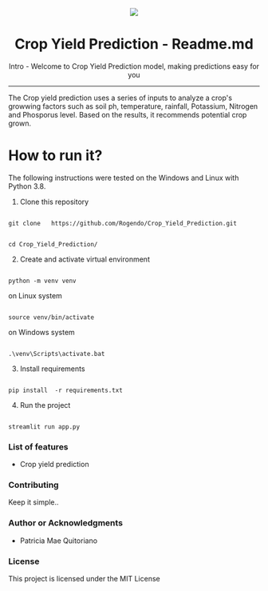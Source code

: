 
<p align="center"><img src="logo.png" /></p>

<h1 align="center"> Crop Yield Prediction - Readme.md</h1>

<p align="center"> Intro - Welcome to Crop Yield Prediction model, making predictions easy for you</p>

<hr/>

<p> The Crop yield prediction  uses a series of inputs to analyze a crop's growwing factors such as soil ph, temperature, rainfall, Potassium, Nitrogen and Phosporus level. Based on the results, it recommends potential crop grown. </p>

# How to run it?

The following instructions were tested on the Windows and Linux with Python 3.8.

1. Clone this repository

```

git clone   https://github.com/Rogendo/Crop_Yield_Prediction.git

```

```

cd Crop_Yield_Prediction/

```

2. Create and activate virtual environment 

```

python -m venv venv

```

on Linux system

```

source venv/bin/activate

```

on Windows system

```

.\venv\Scripts\activate.bat

```

3. Install requirements

```

pip install  -r requirements.txt

```

4. Run the project 

```

streamlit run app.py

```


<h3> List of features </h3>

<ul>
 
  <li>Crop yield prediction</li>
</ul>








<h3>Contributing</h3>
Keep it simple..

<h3>Author or Acknowledgments</h3>
<ul>
  <li>Patricia Mae Quitoriano</li>

</ul>

<h3>License</h3>

This project is licensed under the MIT License
